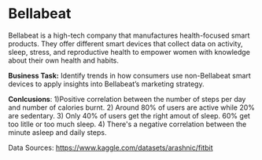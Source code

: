 # Bellabeat

Bellabeat is a high-tech company that manufactures health-focused smart products.
They offer different smart devices that collect data on activity, sleep, stress, and reproductive health to empower women with knowledge about their own health and habits.


**Business Task:** Identify trends in how consumers use non-Bellabeat smart devices to apply insights into Bellabeat’s marketing strategy.

**Conlcusions**:
1)Positive correlation between the number of steps per day and number of calories burnt.
2) Around 80% of users are active while 20% are sedentary.
3) Only 40% of users get the right amout of sleep. 60% get too litlle or too much sleep.
4) There's a negative correlation between the minute asleep and daily steps.

Data Sources:
https://www.kaggle.com/datasets/arashnic/fitbit



